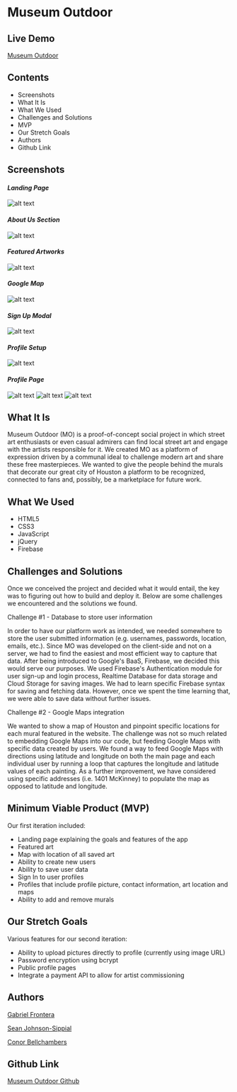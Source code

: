 # Museum Outdoor

## Live Demo
[Museum Outdoor](http://museum-outdoor.surge.sh/)

## Contents
  * Screenshots
  * What It Is
  * What We Used
  * Challenges and Solutions
  * MVP
  * Our Stretch Goals
  * Authors
  * Github Link

## Screenshots

#### _**Landing Page**_

![alt text](https://github.com/Unclechamps/MuseumOutdoorFinal/blob/master/css/pics/Screenshots/Screen%20Shot%202018-07-09%20at%2012.22.30%20PM.png?raw=true)

#### _**About Us Section**_

![alt text](https://github.com/Unclechamps/MuseumOutdoorFinal/blob/master/css/pics/Screenshots/Screen%20Shot%202018-07-09%20at%2012.23.22%20PM.png?raw=true)

#### _**Featured Artworks**_

![alt text](https://github.com/Unclechamps/MuseumOutdoorFinal/blob/master/css/pics/Screenshots/Screen%20Shot%202018-07-09%20at%2012.23.46%20PM.png?raw=true)

#### _**Google Map**_

![alt text](https://github.com/Unclechamps/MuseumOutdoorFinal/blob/master/css/pics/Screenshots/Screen%20Shot%202018-07-09%20at%2012.24.01%20PM.png?raw=true)

#### _**Sign Up Modal**_
![alt text](https://github.com/Unclechamps/MuseumOutdoorFinal/blob/master/css/pics/Screenshots/Screen%20Shot%202018-07-09%20at%2012.24.17%20PM.png?raw=true)

#### _**Profile Setup**_

![alt text](https://github.com/Unclechamps/MuseumOutdoorFinal/blob/master/css/pics/Screenshots/Screen%20Shot%202018-07-09%20at%2012.24.45%20PM.png?raw=true)

#### _**Profile Page**_
![alt text](https://github.com/Unclechamps/MuseumOutdoorFinal/blob/master/css/pics/Screenshots/Screen%20Shot%202018-07-09%20at%2012.25.12%20PM.png?raw=true)
![alt text](https://github.com/Unclechamps/MuseumOutdoorFinal/blob/master/css/pics/Screenshots/Screen%20Shot%202018-07-09%20at%2012.25.28%20PM.png?raw=true)
![alt text](https://github.com/Unclechamps/MuseumOutdoorFinal/blob/master/css/pics/Screenshots/Screen%20Shot%202018-07-09%20at%2012.25.45%20PM.png?raw=true)

## What It Is
Museum Outdoor (MO) is a proof-of-concept social project in which street art enthusiasts or even casual admirers can find local street art and engage with the artists responsible for it. We created MO as a platform of expression driven by a communal ideal to challenge modern art and share these free masterpieces. We wanted to give the people behind the murals that decorate our great city of Houston a platform to be recognized, connected to fans and, possibly, be a marketplace for future work.

## What We Used
  * HTML5
  * CSS3
  * JavaScript
  * jQuery
  * Firebase
  
## Challenges and Solutions

Once we conceived the project and decided what it would entail, the key was to figuring out how to build and deploy it. Below are some challenges we encountered and the solutions we found.

Challenge #1 - Database to store user information

In order to have our platform work as intended, we needed somewhere to store the user submitted information (e.g. usernames, passwords, location, emails, etc.). Since MO was developed on the client-side and not on a server, we had to find the easiest and most efficient way to capture that data. After being introduced to Google's BaaS, Firebase, we decided this would serve our purposes. We used Firebase's Authentication module for user sign-up and login process, Realtime Database for data storage and Cloud Storage for saving images. We had to learn specific Firebase syntax for saving and fetching data. However, once we spent the time learning that, we were able to save data without further issues.

Challenge #2 - Google Maps integration

We wanted to show a map of Houston and pinpoint specific locations for each mural featured in the website. The challenge was not so much related to embedding Google Maps into our code, but feeding Google Maps with specific data created by users. We found a way to feed Google Maps with directions using latitude and longitude on both the main page and each individual user by running a loop that captures the longitude and latitude values of each painting. As a further improvement, we have considered using specific addresses (i.e. 1401 McKinney) to populate the map as opposed to latitude and longitude.

## Minimum Viable Product (MVP)

Our first iteration included:

  * Landing page explaining the goals and features of the app
  * Featured art
  * Map with location of all saved art
  * Ability to create new users
  * Ability to save user data
  * Sign In to user profiles
  * Profiles that include profile picture, contact information, art location and maps
  * Ability to add and remove murals
  
## Our Stretch Goals

Various features for our second iteration:

  * Ability to upload pictures directly to profile (currently using image URL)
  * Password encryption using bcrypt
  * Public profile pages
  * Integrate a payment API to allow for artist commissioning
  
## Authors

   [Gabriel Frontera](https://github.com/Unclechamps)
   
   [Sean Johnson-Sippial](https://github.com/jetsetta) 
   
   [Conor Bellchambers](https://github.com/Conorrific)  

## Github Link

[Museum Outdoor Github](https://github.com/Unclechamps/MuseumOutdoorFinal)


